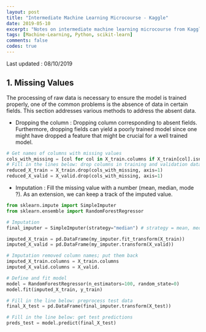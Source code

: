 ```yaml
---
layout: post
title: "Intermediate Machine Learning Microcourse - Kaggle"
date: 2019-05-10
excerpt: "Notes on intermediate machine learning microcourse from Kaggle"
tags: [Machine-Learning, Python, scikit-learn]
comments: false
codes: true
---
```

Last updated : 08/10/2019

## 1. Missing Values
The processing of raw data is necessary to ensure the model is trained properly, one of the common problems is the absence of data in certain fields. This section addresses various methods to address the absent data.
  * Dropping the column : Dropping column corresponding to absent fields. Furthermore, dropping fields can yield a poorly trained model since one might have dropped a feature that might be crucial for a well trained model.

```Python
# Get names of columns with missing values
cols_with_missing = [col for col in X_train.columns if X_train[col].isnull().any()]
# Fill in the lines below: drop columns in training and validation data
reduced_X_train = X_train.drop(cols_with_missing, axis=1)
reduced_X_valid = X_valid.drop(cols_with_missing, axis=1)
```

  * Imputation : Fill the missing value with a number (mean, median, mode ?). As an extension, we can keep a track of the imputed value.

```Python
from sklearn.impute import SimpleImputer
from sklearn.ensemble import RandomForestRegressor

# Imputation
final_imputer = SimpleImputer(strategy="median") # strategy = mean, median, most_frequent, constant

imputed_X_train = pd.DataFrame(my_imputer.fit_transform(X_train))
imputed_X_valid = pd.DataFrame(my_imputer.transform(X_valid))

# Imputation removed column names; put them back
imputed_X_train.columns = X_train.columns
imputed_X_valid.columns = X_valid.

# Define and fit model
model = RandomForestRegressor(n_estimators=100, random_state=0)
model.fit(imputed_X_train, y_train)

# Fill in the line below: preprocess test data
final_X_test = pd.DataFrame(final_imputer.transform(X_test))

# Fill in the line below: get test predictions
preds_test = model.predict(final_X_test)
```
